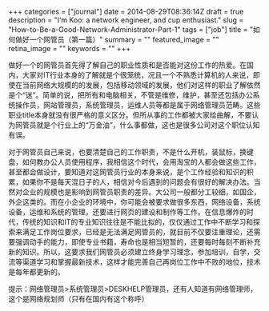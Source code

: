 +++
categories = ["journal"]
date = 2014-08-29T08:36:14Z
draft = true
description = "I‘m Koo: a network engineer, and cup enthusiast."
slug = "How-to-Be-a-Good-Network-Administrator-Part-1"
tags = ["job"]
title = "如何做好一个网管员（第一篇）"
summary = ""
featured_image = ""
retina_image =  ""
keywords = ""
+++
<p>做好一个的网管员首先得了解自己的职业性质和是否能对这份工作的热爱。在国内，大家对IT行业本身的了解就是个很笼统，况且一个不熟悉计算机的人来说，即使在当前网络大规模的的发展，包括移动领域的发展，他们对这样的职业了解依然是个“迷”。简单的说，把所有和电脑相关，不管是维修，维护，甚至还包括办公系统操作员，网站管理员，系统管理员，运维人员等都是属于网络管理员范畴。这些职业title本身就没有很严格的意义区分。但所从事的工作都被大家给曲解，不要认为网管员就是个行业上的“万金油”，什么事都做，这也是很多公司对这个职位认知有误。</p><p>对于网管员自己来说，也要清楚自己的工作职责，不是什么开机，装鼠标，换键盘，如何教办公人员使用程序，我相信这个时代，会用淘宝的人都会做这些工作，甚至都会做设计，要知道对这网管员行业的本身来说，是个工作经验和知识的积累，如果你不是每天混日子的人，相信对今后遇到的问题会有很好的解决办法。当然对企业的规模也是影响到网管员职责的差异。大公司一般都分工较细，如国企，外企这类的。而在小企业的环境中，你可能会被要求做很多东西，网络设备，系统设备，运维和系统的管理，还要进行网页的建设和制作等工作。在信息爆炸的时代，传统的知识和IT的专业知识往往是不能比拟的，仅仅通过工作中不断学习和探索来满足工作岗位要求，已经是无法满足网管员的，就目前不仅要注重理论，还需要强调动手的能力，即使专业书籍，寿命也是相当短暂的，还要每时每刻不断补充新的知识。所以，这要求我们网管员必须建立终身学习理念，参加培训，自学，交流等渠道学习和掌握最新技术，这样才能完善自己再岗位工作中不败的地位，技术是每年都更新的。</p><p>提示：网络管理员&gt;系统管理员&gt;DESKHELP管理员，还有人知道有网络管理师，这个是网络规划师（只有在国内有这个称呼）</p>